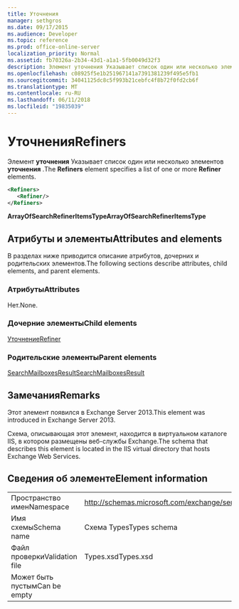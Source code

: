 ```yaml
---
title: Уточнения
manager: sethgros
ms.date: 09/17/2015
ms.audience: Developer
ms.topic: reference
ms.prod: office-online-server
localization_priority: Normal
ms.assetid: fb70326a-2b34-43d1-a1a1-5fb0049d32f3
description: Элемент уточнения Указывает список один или несколько элементов уточнения.
ms.openlocfilehash: c08925f5e1b251967141a7391381239f495e5fb1
ms.sourcegitcommit: 34041125dc8c5f993b21cebfc4f8b72f0fd2cb6f
ms.translationtype: MT
ms.contentlocale: ru-RU
ms.lasthandoff: 06/11/2018
ms.locfileid: "19835039"
---
```

# <a name="refiners"></a><span data-ttu-id="2056a-103">Уточнения</span><span class="sxs-lookup"><span data-stu-id="2056a-103">Refiners</span></span>

<span data-ttu-id="2056a-104">Элемент **уточнения** Указывает список один или несколько элементов **уточнения** .</span><span class="sxs-lookup"><span data-stu-id="2056a-104">The **Refiners** element specifies a list of one or more **Refiner** elements.</span></span> 
  
```XML
<Refiners>
   <Refiner/>
</Refiners>
```

 <span data-ttu-id="2056a-105">**ArrayOfSearchRefinerItemsType**</span><span class="sxs-lookup"><span data-stu-id="2056a-105">**ArrayOfSearchRefinerItemsType**</span></span>
## <a name="attributes-and-elements"></a><span data-ttu-id="2056a-106">Атрибуты и элементы</span><span class="sxs-lookup"><span data-stu-id="2056a-106">Attributes and elements</span></span>

<span data-ttu-id="2056a-107">В разделах ниже приводится описание атрибутов, дочерних и родительских элементов.</span><span class="sxs-lookup"><span data-stu-id="2056a-107">The following sections describe attributes, child elements, and parent elements.</span></span>
  
### <a name="attributes"></a><span data-ttu-id="2056a-108">Атрибуты</span><span class="sxs-lookup"><span data-stu-id="2056a-108">Attributes</span></span>

<span data-ttu-id="2056a-109">Нет.</span><span class="sxs-lookup"><span data-stu-id="2056a-109">None.</span></span>
  
### <a name="child-elements"></a><span data-ttu-id="2056a-110">Дочерние элементы</span><span class="sxs-lookup"><span data-stu-id="2056a-110">Child elements</span></span>

[<span data-ttu-id="2056a-111">Уточнение</span><span class="sxs-lookup"><span data-stu-id="2056a-111">Refiner</span></span>](refiner.md)
  
### <a name="parent-elements"></a><span data-ttu-id="2056a-112">Родительские элементы</span><span class="sxs-lookup"><span data-stu-id="2056a-112">Parent elements</span></span>

[<span data-ttu-id="2056a-113">SearchMailboxesResult</span><span class="sxs-lookup"><span data-stu-id="2056a-113">SearchMailboxesResult</span></span>](searchmailboxesresult.md)
  
## <a name="remarks"></a><span data-ttu-id="2056a-114">Замечания</span><span class="sxs-lookup"><span data-stu-id="2056a-114">Remarks</span></span>

<span data-ttu-id="2056a-115">Этот элемент появился в Exchange Server 2013.</span><span class="sxs-lookup"><span data-stu-id="2056a-115">This element was introduced in Exchange Server 2013.</span></span>
  
<span data-ttu-id="2056a-116">Схема, описывающая этот элемент, находится в виртуальном каталоге IIS, в котором размещены веб-службы Exchange.</span><span class="sxs-lookup"><span data-stu-id="2056a-116">The schema that describes this element is located in the IIS virtual directory that hosts Exchange Web Services.</span></span>
  
## <a name="element-information"></a><span data-ttu-id="2056a-117">Сведения об элементе</span><span class="sxs-lookup"><span data-stu-id="2056a-117">Element information</span></span>

|||
|:-----|:-----|
|<span data-ttu-id="2056a-118">Пространство имен</span><span class="sxs-lookup"><span data-stu-id="2056a-118">Namespace</span></span>  <br/> |http://schemas.microsoft.com/exchange/services/2006/types  <br/> |
|<span data-ttu-id="2056a-119">Имя схемы</span><span class="sxs-lookup"><span data-stu-id="2056a-119">Schema name</span></span>  <br/> |<span data-ttu-id="2056a-120">Схема Types</span><span class="sxs-lookup"><span data-stu-id="2056a-120">Types schema</span></span>  <br/> |
|<span data-ttu-id="2056a-121">Файл проверки</span><span class="sxs-lookup"><span data-stu-id="2056a-121">Validation file</span></span>  <br/> |<span data-ttu-id="2056a-122">Types.xsd</span><span class="sxs-lookup"><span data-stu-id="2056a-122">Types.xsd</span></span>  <br/> |
|<span data-ttu-id="2056a-123">Может быть пустым</span><span class="sxs-lookup"><span data-stu-id="2056a-123">Can be empty</span></span>  <br/> ||
   

